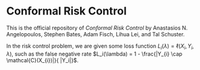 # Conformal Risk Control
This is the official repository of <i>Conformal Risk Control</i> by Anastasios N. Angelopoulos, Stephen Bates, Adam Fisch, Lihua Lei, and Tal Schuster.

In the risk control problem, we are given some loss function $L_i(\lambda) = \ell(X_i,Y_i,\lambda)$, such as the false negative rate $L_i(\lambda) = 1 - \frac{|Y_{i} \cap \mathcal{C}(X_{i})|}{ |Y_i|}$.
